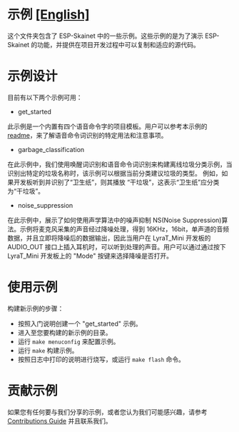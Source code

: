 # 示例 [[English]](./README.md)

这个文件夹包含了 ESP-Skainet 中的一些示例。这些示例的是为了演示 ESP-Skainet 的功能，并提供在项目开发过程中可以复制和适应的源代码。

# 示例设计

目前有以下两个示例可用：

- get_started

 此示例是一个内置有四个语音命令字的项目模板。用户可以参考本示例的 [readme](./get_started/README.md)，来了解语音命令词识别的特定用法和注意事项。

- garbage_classification

 在此示例中，我们使用唤醒词识别和语音命令词识别来构建离线垃圾分类示例，当识别出特定的垃圾名称时，该示例可以根据当前分类建议垃圾的类型。 例如，如果开发板听到并识别了“卫生纸”，则其播放 “干垃圾”，这表示“卫生纸”应分类为“干垃圾”。

- noise_suppression

 在此示例中，展示了如何使用声学算法中的噪声抑制 NS(Noise Suppression)算法。示例将麦克风采集的声音经过降噪处理，得到 16KHz，16bit，单声道的音频数据，并且立即将降噪后的数据输出，因此当用户在 LyraT_Mini 开发板的 AUDIO_OUT 接口上插入耳机时，可以听到处理的声音。用户可以通过通过按下 LyraT_Mini 开发板上的 "Mode" 按键来选择降噪是否打开。

# 使用示例

构建新示例的步骤：

* 按照入门说明创建一个 "get_started" 示例。
* 进入至您要构建的新示例的目录。
* 运行 `make menuconfig` 来配置示例。
* 运行 `make` 构建示例。
* 按照日志中打印的说明进行烧写，或运行 `make flash` 命令。

# 贡献示例

如果您有任何要与我们分享的示例，或者您认为我们可能感兴趣，请参考 [Contributions Guide](https://esp-idf.readthedocs.io/en/latest/contribute/index.html) 并且联系我们。


